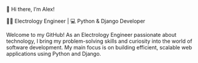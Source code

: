 👋 Hi there, I’m Alex!

👨‍🔬 Electrology Engineer | 💻 Python & Django Developer

Welcome to my GitHub! As an Electrology Engineer passionate about technology, I bring my problem-solving skills and curiosity into the world of software development. My main focus is on building efficient, scalable web applications using Python and Django.

